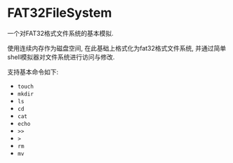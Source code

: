 # FAT32FileSystem
一个对FAT32格式文件系统的基本模拟.

使用连续内存作为磁盘空间, 在此基础上格式化为fat32格式文件系统, 并通过简单shell模拟器对文件系统进行访问与修改.

支持基本命令如下:

- `touch`
- `mkdir`
- `ls`
- `cd`
- `cat`
- `echo`
- `>>`
- `>`
- `rm`
- `mv`



